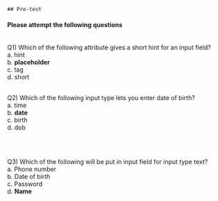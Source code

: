     ## Pre-test
#### Please attempt the following questions

<br>Q1) Which of the following attribute gives a short hint for an input field?
<br>a. hint
<br>b. <b>placeholder</b>
<br>c. tag
<br>d. short
<br>


<br>Q2) Which of the following input type lets you enter date of birth?
<br>a. time
<br>b. <b>date</b>
<br>c. birth
<br>d. dob<br>

<br>

<br>Q3) Which of the following will be put in input field for input type text?
<br>a. Phone number
<br>b. Date of birth
<br>c. Password
<br>d. <b>Name</b>
